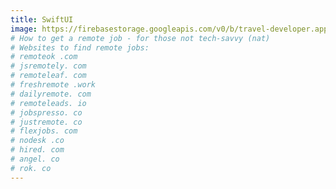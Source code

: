 ```yaml
---
title: SwiftUI
image: https://firebasestorage.googleapis.com/v0/b/travel-developer.appspot.com/o/work%2Fjet-1.jpg?alt=media&token=df75e0fa-4702-4467-9739-6318845be166
# How to get a remote job - for those not tech-savvy (nat)
# Websites to find remote jobs:
# remoteok .com
# jsremotely. com
# remoteleaf. com
# freshremote .work
# dailyremote. com
# remoteleads. io
# jobspresso. co
# justremote. co
# flexjobs. com
# nodesk .co
# hired. com
# angel. co
# rok. co
---
```

